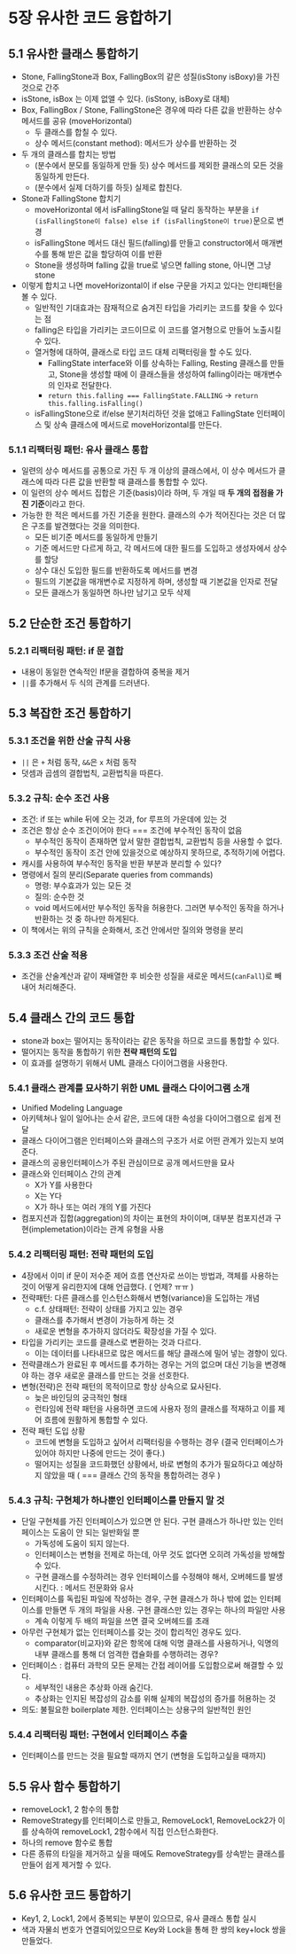 # 5장 유사한 코드 융합하기

## 5.1 유사한 클래스 통합하기

- Stone, FallingStone과 Box, FallingBox의 같은 성질(isStony isBoxy)을 가진 것으로 간주
- isStone, isBox 는 이제 없앨 수 있다. (isStony, isBoxy로 대체)
- Box, FallingBox / Stone, FallingStone은 경우에 따라 다른 값을 반환하는 상수 메서드를 공유 (moveHorizontal)
  - 두 클래스를 합칠 수 있다.
  - 상수 메서드(constant method): 메서드가 상수를 반환하는 것
- 두 개의 클래스를 합치는 방법
  - (분수에서 분모를 동일하게 만들 듯) 상수 메서드를 제외한 클래스의 모든 것을 동일하게 만든다.
  - (분수에서 실제 더하기를 하듯) 실제로 합친다.
- Stone과 FallingStone 합치기
  - moveHorizontal 에서 isFallingStone일 때 달리 동작하는 부분을 `if (isFallingStone이 false) else if (isFallingStone이 true)`문으로 변경
  - isFallingStone 메서드 대신 필드(falling)를 만들고 constructor에서 매개변수를 통해 받은 값을 할당하여 이를 반환
  - Stone을 생성하며 falling 값을 true로 넣으면 falling stone, 아니면 그냥 stone
- 이렇게 합치고 나면 moveHorizontal이 if else 구문을 가지고 있다는 안티패턴을 볼 수 있다. 
  - 일반적인 기대효과는 잠재적으로 숨겨진 타입을 가리키는 코드를 찾을 수 있다는 점
  - falling은 타입을 가리키는 코드이므로 이 코드를 열거형으로 만들어 노출시킬 수 있다. 
  - 열거형에 대하여, 클래스로 타입 코드 대체 리팩터링을 할 수도 있다. 
    - FallingState interface와 이를 상속하는 Falling, Resting 클래스를 만들고, Stone을 생성할 때에 이 클래스들을 생성하여 falling이라는 매개변수의 인자로 전달한다.
    - `return this.falling === FallingState.FALLING` -> `return this.falling.isFalling()`
  - isFallingStone으로 if/else 분기처리하던 것을 없애고 FallingState 인터페이스 및 상속 클래스에 메서드로 moveHorizontal를 만든다.

### 5.1.1 리팩터링 패턴: 유사 클래스 통합

- 일련의 상수 메서드를 공통으로 가진 두 개 이상의 클래스에서, 이 상수 메서드가 클래스에 따라 다른 값을 반환할 때 클래스를 통합할 수 있다.
- 이 일련의 상수 메서드 집합은 기준(basis)이라 하며, 두 개일 때 **두 개의 접점을 가진 기준**이라고 한다.
- 가능한 한 적은 메서드를 가진 기준을 원한다. 클래스의 수가 적어진다는 것은 더 많은 구조를 발견했다는 것을 의미한다.
  - 모든 비기준 메서드를 동일하게 만들기
  - 기준 메서드만 다르게 하고, 각 메서드에 대한 필드를 도입하고 생성자에서 상수를 할당
  - 상수 대신 도입한 필드를 반환하도록 메서드를 변경
  - 필드의 기본값을 매개변수로 지정하게 하며, 생성할 때 기본값을 인자로 전달
  - 모든 클래스가 동일하면 하나만 남기고 모두 삭제

## 5.2 단순한 조건 통합하기

### 5.2.1 리팩터링 패턴: if 문 결합

- 내용이 동일한 연속적인 If문을 결합하여 중복을 제거
- `||`를 추가해서 두 식의 관계를 드러낸다.

## 5.3 복잡한 조건 통합하기

### 5.3.1 조건을 위한 산술 규칙 사용

- `||` 은 `+` 처럼 동작, `&&`은 `x` 처럼 동작
- 덧셈과 곱셈의 결합법칙, 교환법칙을 따른다.

### 5.3.2 규칙: 순수 조건 사용

- 조건: if 또는 while 뒤에 오는 것과, for 루프의 가운데에 있는 것
- 조건은 항상 순수 조건이어야 한다 === 조건에 부수적인 동작이 없음
  - 부수적인 동작이 존재하면 앞서 말한 결합법칙, 교환법칙 등을 사용할 수 없다.
  - 부수적인 동작이 조건 안에 있을것으로 예상하지 못하므로, 추적하기에 어렵다.
- 캐시를 사용하여 부수적인 동작을 반환 부분과 분리할 수 있다?
- 명령에서 질의 분리(Separate queries from commands)
  - 명령: 부수효과가 있는 모든 것
  - 질의: 순수한 것
  - void 메서드에서만 부수적인 동작을 허용한다. 그러면 부수적인 동작을 하거나 반환하는 것 중 하나만 하게된다.
- 이 책에서는 위의 규칙을 순화해서, 조건 안에서만 질의와 명령을 분리

### 5.3.3 조건 산술 적용

- 조건을 산술계산과 같이 재배열한 후 비슷한 성질을 새로운 메서드(`canFall`)로 빼내어 처리해준다.

## 5.4 클래스 간의 코드 통합

- stone과 box는 떨어지는 동작이라는 같은 동작을 하므로 코드를 통합할 수 있다.
- 떨어지는 동작을 통합하기 위한 **전략 패턴의 도입**
- 이 효과를 설명하기 위해서 UML 클래스 다이어그램을 사용한다.

### 5.4.1 클래스 관계를 묘사하기 위한 UML 클래스 다이어그램 소개

- Unified Modeling Language
- 아키텍쳐나 일이 일어나는 순서 같은, 코드에 대한 속성을 다이어그램으로 쉽게 전달
- 클래스 다이어그램은 인터페이스와 클래스의 구조가 서로 어떤 관계가 있는지 보여준다.
- 클래스의 공용인터페이스가 주된 관심이므로 공개 메서드만을 묘사
- 클래스와 인터페이스 간의 관계
  - X가 Y를 사용한다
  - X는 Y다
  - X가 하나 또는 여러 개의 Y를 가진다
- 컴포지션과 집합(aggregation)의 차이는 표현의 차이이며, 대부분 컴포지션과 구현(implemetation)이라는 관계 유형을 사용

### 5.4.2 리팩터링 패턴: 전략 패턴의 도입

- 4장에서 이미 if 문이 저수준 제어 흐름 연산자로 쓰이는 방법과, 객체를 사용하는 것이 어떻게 유리한지에 대해 언급했다. ( 언제? ㅠㅠ )
- 전략패턴: 다른 클래스를 인스턴스화해서 변형(variance)을 도입하는 개념
  - c.f. 상태패턴: 전략이 상태를 가지고 있는 경우
  - 클래스를 추가해서 변경이 가능하게 하는 것
  - 새로운 변형을 추가하지 않더라도 확장성을 가질 수 있다.
- 타입을 가리키는 코드를 클래스로 변환하는 것과 다르다.
  - 이는 데이터를 나타내므로 많은 메서드를 해당 클래스에 밀어 넣는 경향이 있다.
- 전략클래스가 완료된 후 메서드를 추가하는 경우는 거의 없으며 대신 기능을 변경해야 하는 경우 새로운 클래스를 만드는 것을 선호한다.
- 변형(전략)은 전략 패턴의 목적이므로 항상 상속으로 묘사된다. 
  - 늦은 바인딩의 궁극적인 형태
  - 런타임에 전략 패턴을 사용하면 코드에 사용자 정의 클래스를 적재하고 이를 제어 흐름에 원활하게 통합할 수 있다.
- 전략 패턴 도입 상황
  - 코드에 변형을 도입하고 싶어서 리팩터링을 수행하는 경우 (결국 인터페이스가 있어야 하지만 나중에 만드는 것이 좋다.)
  - 떨어지는 성질을 코드화했던 상황에서, 바로 변형의 추가가 필요하다고 예상하지 않았을 때 ( === 클래스 간의 동작을 통합하려는 경우 )


### 5.4.3 규칙: 구현체가 하나뿐인 인터페이스를 만들지 말 것

- 단일 구현체를 가진 인터페이스가 있으면 안 된다. 구현 클래스가 하나만 있는 인터페이스는 도움이 안 되는 일반화일 뿐
  - 가독성에 도움이 되지 않는다.
  - 인터페이스는 변형을 전제로 하는데, 아무 것도 없다면 오히려 가독성을 방해할 수 있다.
  - 구현 클래스를 수정하려는 경우 인터페이스를 수정해야 해서, 오버헤드를 발생시킨다. : 메서드 전문화와 유사
- 인터페이스를 독립된 파일에 작성하는 경우, 구현 클래스가 하나 밖에 없는 인터페이스를 만들면 두 개의 파일을 사용. 구현 클래스만 있는 경우는 하나의 파일만 사용
  - 계속 이렇게 두 배의 파일을 쓰면 결국 오버헤드를 초래
- 아무런 구현체가 없는 인터페이스를 갖는 것이 합리적인 경우도 있다.
  - comparator(비교자)와 같은 항목에 대해 익명 클래스를 사용하거나, 익명의 내부 클래스를 통해 더 엄격한 캡슐화를 수행하려는 경우? 
- 인터페이스 : 컴퓨터 과학의 모든 문제는 간접 레이어를 도입함으로써 해결할 수 있다.
  - 세부적인 내용은 추상화 아래 숨긴다.
  - 추상화는 인지된 복잡성의 감소를 위해 실제의 복잡성의 증가를 허용하는 것
- 의도: 불필요한 boilerplate 제한. 인터페이스는 상용구의 일반적인 원인

### 5.4.4 리팩터링 패턴: 구현에서 인터페이스 추출

- 인터페이스를 만드는 것을 필요할 때까지 연기 (변형을 도입하고싶을 때까지)

## 5.5 유사 함수 통합하기

- removeLock1, 2 함수의 통합
- RemoveStrategy를 인터페이스로 만들고, RemoveLock1, RemoveLock2가 이를 상속하여 removeLock1, 2함수에서 직접 인스턴스화한다.
- 하나의 remove 함수로 통합
- 다른 종류의 타일을 제거하고 싶을 때에도 RemoveStrategy를 상속받는 클래스를 만들어 쉽게 제거할 수 있다. 

## 5.6 유사한 코드 통합하기

- Key1, 2, Lock1, 2에서 중복되는 부분이 있으므로, 유사 클래스 통합 실시
- 색과 자물쇠 번호가 연결되어있으므로 Key와 Lock을 통해 한 쌍의 key+lock 쌍을 만들었다.



